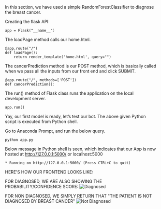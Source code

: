 

In this section, we have used a simple RandomForestClassifier to diagnose the breast cancer.

Creating the flask API

```
app = Flask("__name__")
```

The loadPage method calls our home.html.
```
@app.route("/")
def loadPage():
	return render_template('home.html', query="")
```

The cancerPrediction method is our POST method, which is basically called when we pass all the inputs from our front end and click SUBMIT.
```
@app.route("/", methods=['POST'])
def cancerPrediction():
```
  
The run() method of Flask class runs the application on the local development server.
```
app.run()
```


Yay, our first model is ready, let’s test our bot.
The above given Python script is executed from Python shell.

Go to Anaconda Prompt, and run the below query.
```
python app.py
```


Below message in Python shell is seen, which indicates that our App is now hosted at http://127.0.0.1:5000/ or localhost:5000
```
* Running on http://127.0.0.1:5000/ (Press CTRL+C to quit)
```


HERE'S HOW OUR FRONTEND LOOKS LIKE:

FOR DIAGNOSED, WE ARE ALSO SHOWING THE PROBABILITY/CONFIDENCE SCORE:
![Diagnosed](https://github.com/beingdatum/BreastCancerPrediction/blob/master/Images/diag.PNG)

FOR NON DIAGNOSED, WE SIMPLY RETURN THAT "THE PATIENT IS NOT DIAGNOSED BY BREAST CANCER"
![Not Diagnosed](https://github.com/beingdatum/BreastCancerPrediction/blob/master/Images/notdiag.PNG)
